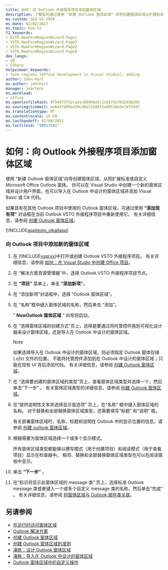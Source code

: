 ```yaml
---
title: 如何：向 Outlook 外接程序项目添加窗体区域
description: 了解如何通过使用 "新建 Outlook 窗体区域" 向导创建窗体区域以扩展标准或自定义 Microsoft Office Outlook 窗体。
ms.custom: SEO-VS-2020
ms.date: 02/02/2017
ms.topic: how-to
f1_keywords:
- VSTO.NewFormRegionWizard.Page1
- VSTO.NewFormRegionWizard.Page3
- VSTO.NewFormRegionWizard.Page2
- VSTO.NewFormRegionWizard.Page0
dev_langs:
- VB
- CSharp
helpviewer_keywords:
- form regions [Office development in Visual Studio], adding
author: John-Hart
ms.author: johnhart
manager: jmartens
ms.workload:
- office
ms.openlocfilehash: 9f50475f52ca2ec08894a3c1c0375e78d2b5620b
ms.sourcegitcommit: ae6d47b09a439cd0e13180f5e89510e3e347fd47
ms.translationtype: MT
ms.contentlocale: zh-CN
ms.lasthandoff: 02/08/2021
ms.locfileid: "99917541"
---
```

# <a name="how-to-add-a-form-region-to-an-outlook-add-in-project"></a>如何：向 Outlook 外接程序项目添加窗体区域
  使用  “新建 Outlook 窗体区域”向导创建窗体区域，从而扩展标准或自定义 Microsoft Office Outlook 窗体。 你可以在 Visual Studio 中创建一个新的窗体区域并设计用户界面，也可以导入在 Outlook 中设计的窗体区域并添加 Visual Basic 或 C# 代码。

 如果具有在其他 Outlook 项目中使用的 Outlook 窗体区域，可通过使用 **“添加现有项”** 对话框在当前 Outlook VSTO 外接程序项目中重新使用它。 有关详细信息，请参阅 [创建 Outlook 窗体区域](../vsto/creating-outlook-form-regions.md)。

 [!INCLUDE[appliesto_olkallapp](../vsto/includes/appliesto-olkallapp-md.md)]

### <a name="to-add-a-new-form-region-to-an-outlook-project"></a>向 Outlook 项目中添加新的窗体区域

1. 在 [!INCLUDE[vsprvs](../sharepoint/includes/vsprvs-md.md)]中打开或创建 Outlook VSTO 外接程序项目。 有关详细信息，请参阅 [如何：在 Visual Studio 中创建 Office 项目](../vsto/how-to-create-office-projects-in-visual-studio.md)。

2. 在 “解决方案资源管理器”中，选择 Outlook VSTO 外接程序项目节点。

3. 在 **“项目”** 菜单上，单击 **“添加新项”**。

4. 在  “添加新项”对话框中，选择 “Outlook 窗体区域”。

5. 在  “名称”框中键入窗体区域的名称，然后单击 “添加”。

     " **NewOutlook 窗体区域** " 向导将启动。

6. 在  “选择窗体区域的创建方式”页上，选择是要通过将托管控件拖到可视化设计器来设计窗体区域，还是导入在 Outlook 中设计的窗体区域。

    > [!NOTE]
    > 如果选择导入在 Outlook 中设计的窗体区域，则必须指定 Outlook 窗体存储 (*.ofs*) 文件的位置。 不能将托管控件添加到在 Outlook 中设计的窗体区域；只能在现有 UI 背后添加代码。 有关详细信息，请参阅 [创建 Outlook 窗体区域](../vsto/creating-outlook-form-regions.md)。

7. 在  “选择要创建的窗体区域的类型”页上，查看窗体区域类型并选择一个，然后单击“下一步” 。 有关窗体区域类型的详细信息，请参阅 [创建 Outlook 窗体区域](../vsto/creating-outlook-form-regions.md)。

8. 在“提供说明性文本并选择显示首选项”  页上，在“名称”  框中键入窗体区域的名称。 对于替换和全部替换窗体区域类型，还需要填写“标题”  和“说明”  框。

     有关部署窗体区域时，名称、标题和说明在 Outlook 中的显示位置的信息，请参阅 [创建 outlook 窗体区域](../vsto/creating-outlook-form-regions.md)。

9. 根据需要为窗体区域选择一个或多个显示模式。

     所有窗体区域类型都能够以撰写模式（用于创建项目）和阅读模式（用于查看项目）显示在检查器中。 相邻、替换和全部替换窗体区域类型也可以在阅读窗格中显示。

10. 单击 **“下一步”** 。

11. 在“标识将显示此窗体区域的 message 类”  页上，选择标准 Outlook message 类或者键入一个或多个自定义 message 类的名称，然后单击“完成” 。 有关详细信息，请参阅 [将窗体区域与 Outlook 邮件类关联](../vsto/associating-a-form-region-with-an-outlook-message-class.md)。

## <a name="see-also"></a>另请参阅
- [在运行时访问窗体区域](../vsto/accessing-a-form-region-at-run-time.md)
- [Outlook 解决方案](../vsto/outlook-solutions.md)
- [创建 Outlook 窗体区域](../vsto/creating-outlook-form-regions.md)
- [创建 Outlook 窗体区域的准则](../vsto/guidelines-for-creating-outlook-form-regions.md)
- [演练：设计 Outlook 窗体区域](../vsto/walkthrough-designing-an-outlook-form-region.md)
- [演练：导入在 Outlook 中设计的窗体区域](../vsto/walkthrough-importing-a-form-region-that-is-designed-in-outlook.md)
- [Outlook 窗体区域中的自定义操作](../vsto/custom-actions-in-outlook-form-regions.md)
